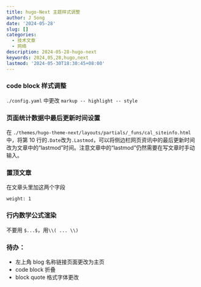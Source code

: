 ```yaml
---
title: hugo-Next 主题样式调整
author: J Song
date: '2024-05-28'
slug: []
categories:
  - 技术文章
  - 网络
description: 2024-05-28-hugo-next
keywords: 2024,05,28,hugo,next
lastmod: '2024-05-30T18:30:45+08:00'
---
```


### code block 样式调整
`./config.yaml` 中更改 `markup -- highlight -- style`

### 页面统计数据中最后更新时间设置
在 `./themes/hugo-theme-next/layouts/partials/_funs/cal_siteinfo.html`中，将第 10 行的`.Date`改为`.Lastmod`，可以将侧边栏网页资讯中的最后更新时间改为文章中的“lastmod”时间。注意文章中的“lastmod”仍然需要在写文章时手动输入。

### 置顶文章
在文章头里加这两个字段
```
weight: 1
```

### 行内数学公式渲染
不要用 `$...$`，用`\\( ... \\)`


### 待办：
- 左上角 blog 名称链接页面更改为主页
- code block 折叠
- block quote 格式字体更改